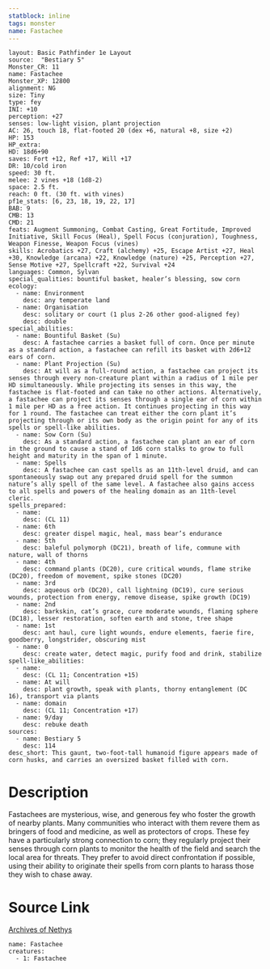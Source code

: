 ```yaml
---
statblock: inline
tags: monster
name: Fastachee
---
```

```statblock
layout: Basic Pathfinder 1e Layout
source:  "Bestiary 5"
Monster_CR: 11
name: Fastachee
Monster_XP: 12800
alignment: NG
size: Tiny
type: fey
INI: +10
perception: +27
senses: low-light vision, plant projection
AC: 26, touch 18, flat-footed 20 (dex +6, natural +8, size +2)
HP: 153
HP_extra: 
HD: 18d6+90
saves: Fort +12, Ref +17, Will +17
DR: 10/cold iron
speed: 30 ft.
melee: 2 vines +18 (1d8-2)
space: 2.5 ft.
reach: 0 ft. (30 ft. with vines)
pf1e_stats: [6, 23, 18, 19, 22, 17]
BAB: 9
CMB: 13
CMD: 21
feats: Augment Summoning, Combat Casting, Great Fortitude, Improved Initiative, Skill Focus (Heal), Spell Focus (conjuration), Toughness, Weapon Finesse, Weapon Focus (vines)
skills: Acrobatics +27, Craft (alchemy) +25, Escape Artist +27, Heal +30, Knowledge (arcana) +22, Knowledge (nature) +25, Perception +27, Sense Motive +27, Spellcraft +22, Survival +24
languages: Common, Sylvan
special_qualities: bountiful basket, healer’s blessing, sow corn
ecology:
  - name: Environment
    desc: any temperate land
  - name: Organisation
    desc: solitary or court (1 plus 2-26 other good-aligned fey)
    desc: double
special_abilities:
  - name: Bountiful Basket (Su)
    desc: A fastachee carries a basket full of corn. Once per minute as a standard action, a fastachee can refill its basket with 2d6+12 ears of corn.
  - name: Plant Projection (Su)
    desc: At will as a full-round action, a fastachee can project its senses through every non-creature plant within a radius of 1 mile per HD simultaneously. While projecting its senses in this way, the fastachee is flat-footed and can take no other actions. Alternatively, a fastachee can project its senses through a single ear of corn within 1 mile per HD as a free action. It continues projecting in this way for 1 round. The fastachee can treat either the corn plant it’s projecting through or its own body as the origin point for any of its spells or spell-like abilities.
  - name: Sow Corn (Su)
    desc: As a standard action, a fastachee can plant an ear of corn in the ground to cause a stand of 1d6 corn stalks to grow to full height and maturity in the span of 1 minute.
  - name: Spells
    desc: A fastachee can cast spells as an 11th-level druid, and can spontaneously swap out any prepared druid spell for the summon nature’s ally spell of the same level. A fastachee also gains access to all spells and powers of the healing domain as an 11th-level cleric.
spells_prepared:
  - name:
    desc: (CL 11)
  - name: 6th
    desc: greater dispel magic, heal, mass bear’s endurance
  - name: 5th
    desc: baleful polymorph (DC21), breath of life, commune with nature, wall of thorns
  - name: 4th
    desc: command plants (DC20), cure critical wounds, flame strike (DC20), freedom of movement, spike stones (DC20)
  - name: 3rd
    desc: aqueous orb (DC20), call lightning (DC19), cure serious wounds, protection from energy, remove disease, spike growth (DC19)
  - name: 2nd
    desc: barkskin, cat’s grace, cure moderate wounds, flaming sphere (DC18), lesser restoration, soften earth and stone, tree shape
  - name: 1st
    desc: ant haul, cure light wounds, endure elements, faerie fire, goodberry, longstrider, obscuring mist
  - name: 0
    desc: create water, detect magic, purify food and drink, stabilize
spell-like_abilities:
  - name:
    desc: (CL 11; Concentration +15)
  - name: At will
    desc: plant growth, speak with plants, thorny entanglement (DC 16), transport via plants
  - name: domain
    desc: (CL 11; Concentration +17)
  - name: 9/day
    desc: rebuke death
sources:
  - name: Bestiary 5
    desc: 114
desc_short: This gaunt, two-foot-tall humanoid figure appears made of corn husks, and carries an oversized basket filled with corn.
```
# Description
Fastachees are mysterious, wise, and generous fey who foster the growth of nearby plants. Many communities who interact with them revere them as bringers of food and medicine, as well as protectors of crops. These fey have a particularly strong connection to corn; they regularly project their senses through corn plants to monitor the health of the field and search the local area for threats. They prefer to avoid direct confrontation if possible, using their ability to originate their spells from corn plants to harass those they wish to chase away.
# Source Link
[Archives of Nethys](https://aonprd.com/MonsterDisplay.aspx?ItemName=Fastachee)
```encounter-table
name: Fastachee
creatures:
  - 1: Fastachee
```
